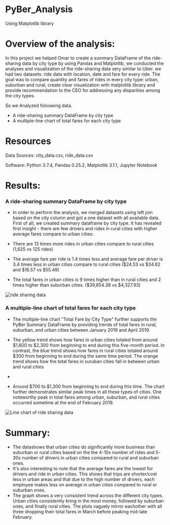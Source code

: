 # PyBer_Analysis
Using Matplotlib library

# Overview of the analysis:

 In this project we helped Omar to create a summary DataFrame of the ride-sharing data by city type by using Pandas and Matplotlib,
 we conducted the analyses and visualization of the ride-sharing data very similar to Uber. we had two datasets: ride data with location, date and fare for every ride.  The goal was to compare quantity and fares of rides in every city type: urban, suburban and rural; create clear visualization with matplotlib library and provide recommendation to the CEO for addressing any disparities among the city types.

 So we Analyzed foloowing data.
 
 - A ride-sharing summary DataFrame by city type
 - A multiple-line chart of total fares for each city type


# Resources

Data Sources: city_data.csv, ride_data.csv

Software: Python 3.7.4, Pandas 0.25.2, Matplotlib 3.1.1, Jupyter Notebook

# Results: 

###  A ride-sharing summary DataFrame by city type

- In order to perform the analysis, we merged datasets using left join based on the city column and got a one dataset with all available data. First of all, we created summary dataframe by city type. It has revealed first insight - there are few drivers and rides in rural cities with higher average fares compare to urban cities:

- There are 13 times more rides in urban cities compare to rural cities (1,625 vs 125 rides)
- The average fare per ride is 1.4 times less and average fare per driver is 3.4 times less in urban cities compare to rural cities ($24.53 vs $34.62 and $16.57 vs $55.49)
- The total fares in urban cities is 9 times higher than in rural cities and 2 times higher than suburban cities. ($39,854.38 vs $4,327.93) 

![ride sharing data](https://user-images.githubusercontent.com/96400887/168848418-1c359844-5e45-4566-a400-05d0ace1d45c.png)

### A multiple-line chart of total fares for each city type

- The multiple-line chart "Total Fare by City Type" further supports the PyBer Summary DataFrame by providing trends of total fares in rural, suburban, and urban cities between January 2019 and April 2019. 
 
- The yellow trend shows how fares in urban cities totaled from around $1,600 to $2,300 from beginning to end during this five-month period. In contrast, the blue trend shows how fares in rural cities totaled around $300 from beginning to end during the same time period. The orange trend shows how the total fares in suruban cities fall in between urban and rural cities
- 
- Around $700 to $1,300 from beginning to end during this time. The chart further demonstrates similar peak times in all these types of cities. One noteworthy peak in total fares among urban, suburban, and rural cities occurred sometime at the end of February 2019.

![Line chart of ride sharing data](https://user-images.githubusercontent.com/96400887/168849944-d21a2d97-74d3-413f-9f5f-e016cf32c7c9.png)

# Summary:

- The datashows that urban cities do significantly more business than suburban or rural cities based on the the 4-10x number of rides and 5-30x number of drivers in urban cities compared to rural and suburban ones.
- It's also interesting to note that the average fares are the lowest for drivers and ride in urban cities. This shows that trips are shorter/cost less in urban areas and that due to the high number of drivers, each employee makes less on average in urban cities compared to rural or suburban ones.
- The graph shows a very consistent trend across the different city types. Urban cities consistently bring in the most money, followed by suburban ones, and finally rural cities. The plots vaguely mirror eachother with all three dropping their total fares in March before peaking mid-late February.









